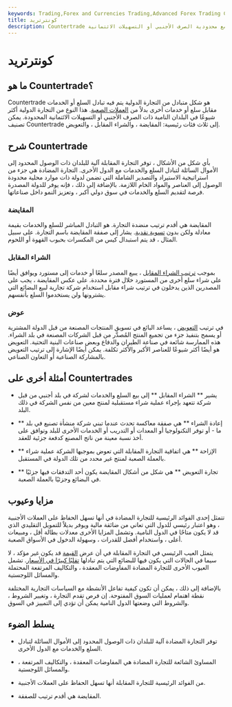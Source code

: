 ```yaml
---
keywords: Trading,Forex and Currencies Trading,Advanced Forex Trading Concepts,Advanced Concepts
title: كونترتريد
description: Countertrade هو شكل متبادل من التجارة الدولية يتم فيه تبادل السلع أو الخدمات مقابل سلع أو خدمات أخرى بدلاً من العملات الصعبة. هذا النوع من التجارة الدولية أكثر شيوعًا في البلدان الأقل تقدمًا مع محدودية الصرف الأجنبي أو التسهيلات الائتمانية.
---
```


# كونترتريد
## ما هو Countertrade؟

Countertrade هو شكل متبادل من التجارة الدولية يتم فيه تبادل السلع أو الخدمات مقابل سلع أو خدمات أخرى بدلاً من [العملات الصعبة](/hardcurrency). هذا النوع من التجارة الدولية أكثر شيوعًا في البلدان النامية ذات الصرف الأجنبي أو التسهيلات الائتمانية المحدودة. يمكن تصنيف Countertrade إلى ثلاث فئات رئيسية: المقايضة ، والشراء المقابل ، والتعويض.

## شرح Countertrade

بأي شكل من الأشكال ، توفر التجارة المقابلة آلية للبلدان ذات الوصول المحدود إلى الأموال السائلة لتبادل السلع والخدمات مع الدول الأخرى. التجارة المضادة هي جزء من استراتيجية الاستيراد والتصدير الشاملة التي تضمن لدولة ذات موارد محلية محدودة الوصول إلى العناصر والمواد الخام اللازمة. بالإضافة إلى ذلك ، فإنه يوفر للدولة المصدرة فرصة لتقديم السلع والخدمات في سوق دولي أكبر ، وتعزيز النمو داخل صناعاتها.

### المقايضة

المقايضة هي أقدم ترتيب منضدة التجارة. هو التبادل المباشر للسلع والخدمات بقيمة معادلة ولكن بدون [تسوية نقدية](/cashsettlement). يشار إلى صفقة المقايضة باسم التجارة. على سبيل المثال ، قد يتم استبدال كيس من المكسرات بحبوب القهوة أو اللحوم.

### الشراء المقابل

بموجب [ترتيب الشراء المقابل](/counterpurchase) ، يبيع المصدر سلعًا أو خدمات إلى مستورد ويوافق أيضًا على شراء سلع أخرى من المستورد خلال فترة محددة. على عكس المقايضة ، يجب على المصدرين الذين يدخلون في ترتيب شراء مقابل استخدام شركة تجارية لبيع البضائع التي يشترونها ولن يستخدموا السلع بأنفسهم.

### عوض

في ترتيب [التعويض](/offset) ، يساعد البائع في تسويق المنتجات المصنعة من قبل الدولة المشترية أو يسمح بتنفيذ جزء من تجميع المنتج المُصدَّر من قبل الشركات المصنعة في بلد الشراء. هذه الممارسة شائعة في صناعة الطيران والدفاع وبعض صناعات البنية التحتية. التعويض هو أيضًا أكثر شيوعًا للعناصر الأكبر والأكثر تكلفة. يمكن أيضًا الإشارة إلى ترتيب التعويض بالمشاركة الصناعية أو التعاون الصناعي.

## أمثلة أخرى على Countertrades

- يشير ** الشراء المقابل ** إلى بيع السلع والخدمات لشركة في بلد أجنبي من قبل شركة تتعهد بإجراء عملية شراء مستقبلية لمنتج معين من نفس الشركة في ذلك البلد.

- ** إعادة الشراء ** هي صفقة معاكسة تحدث عندما تبني شركة منشأة تصنيع في بلد ما - أو توفر التكنولوجيا أو المعدات أو التدريب أو الخدمات الأخرى للبلد وتوافق على أخذ نسبة معينة من ناتج المصنع كدفعة جزئية للعقد.

- ** الإزاحة ** هي اتفاقية التجارة المقابلة التي تعوض بموجبها الشركة عملية شراء بالعملة الصعبة لمنتج غير محدد من تلك الدولة في المستقبل.

- ** تجارة التعويض ** هي شكل من أشكال المقايضة يكون أحد التدفقات فيها جزئيًا في البضائع وجزئيًا بالعملة الصعبة.

## مزايا وعيوب

تتمثل إحدى الفوائد الرئيسية للتجارة المضادة في أنها تسهل الحفاظ على العملات الأجنبية ، وهو اعتبار رئيسي للدول التي تعاني من ضائقة مالية ويوفر بديلاً للتمويل التقليدي الذي قد لا يكون متاحًا في الدول النامية. وتشمل المزايا الأخرى معدلات بطالة أقل ، ومبيعات أعلى ، واستخدام أفضل للقدرات ، وسهولة الدخول في الأسواق الصعبة.

يتمثل العيب الرئيسي في التجارة المقابلة في أن عرض [القيمة](/valueproposition) قد يكون غير مؤكد ، لا سيما في الحالات التي يكون فيها للبضائع التي يتم تبادلها [تقلبًا كبيرًا في الأسعار](/volatility). تشمل العيوب الأخرى للتجارة المضادة المفاوضات المعقدة ، والتكاليف المرتفعة المحتملة والمسائل اللوجستية.

بالإضافة إلى ذلك ، يمكن أن تكون كيفية تفاعل الأنشطة مع السياسات التجارية المختلفة نقطة اهتمام لعمليات السوق المفتوحة. إن فرص تقدم التجارة ، وتغيير الشروط ، والشروط التي وضعتها الدول النامية يمكن أن تؤدي إلى التمييز في السوق.

## يسلط الضوء

- توفر التجارة المضادة آلية للبلدان ذات الوصول المحدود إلى الأموال السائلة لتبادل السلع والخدمات مع الدول الأخرى.

- المساوئ الشائعة للتجارة المضادة هي المفاوضات المعقدة ، والتكاليف المرتفعة ، والمسائل اللوجستية.

- من الفوائد الرئيسية للتجارة المقابلة أنها تسهل الحفاظ على العملات الأجنبية.

- المقايضة هي أقدم ترتيب للصفقة.

